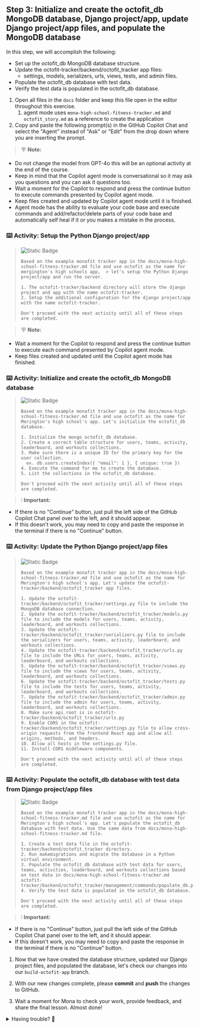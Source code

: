 ## Step 3: Initialize and create the octofit_db MongoDB database, Django project/app, update Django project/app files, and populate the MongoDB database

In this step, we will accomplish the following:

- Set up the octofit_db MongoDB database structure.
- Update the octofit-tracker/backend/octofit_tracker app files:
  - settings, models, serializers, urls, views, tests, and admin files.
- Populate the octofit_db database with test data.
- Verify the test data is populated in the octofit_db database.

1. Open all files in the `docs` folder and keep this file open in the editor throughout this exercise.
    1.  agent mode uses `mona-high-school-fitness-tracker.md` and `octofit_story.md` as a reference to create the application
2. Copy and paste the following prompt(s) in the GitHub Copilot Chat and select the "Agent" instead of "Ask" or "Edit" from the drop down where you are inserting the prompt.

> 🪧 **Note:** 
- Do not change the model from GPT-4o this will be an optional activity at the end of the course.
- Keep in mind that the Copilot agent mode is conversational so it may ask you questions and you can ask it questions too.
- Wait a moment for the Copilot to respond and press the continue button to execute commands presented by Copilot agent mode.
- Keep files created and updated by Copilot agent mode until it is finished.
- Agent mode has the ability to evaluate your code base and execute commands and add/refactor/delete parts of your code base and automatically self heal if it or you makes a mistake in the process.

### :keyboard: Activity: Setup the Python Django project/app

> ![Static Badge](https://img.shields.io/badge/-Prompt-text?style=flat-square&logo=github%20copilot&labelColor=512a97&color=ecd8ff)
>
> ```prompt
> Based on the example monafit tracker app in the docs/mona-high-school-fitness-tracker.md file and use octofit as the name for mergington's high schools app,  > let's setup the Python Django project/app and run the server.
>
> 1. The octofit-tracker/backend directory will store the django project and app with the name octofit-tracker.
> 2. Setup the additional configuration for the django project/app with the name octofit-tracker.
>
> Don't proceed with the next activity until all of these steps are completed.
>```

> 🪧 **Note:** 
- Wait a moment for the Copilot to respond and press the continue button to execute each command presented by Copilot agent mode.
- Keep files created and updated until the Copilot agent mode has finished.

### :keyboard: Activity: Initialize and create the octofit_db MongoDB database

> ![Static Badge](https://img.shields.io/badge/-Prompt-text?style=flat-square&logo=github%20copilot&labelColor=512a97&color=ecd8ff)
>
> ```prompt
> Based on the example monafit tracker app in the docs/mona-high-school-fitness-tracker.md file and use octofit as the name for Merington's high school's app. Let's initialize the octofit_db database.
>
> 1. Initialize the mongo octofit_db database.
> 2. Create a correct table structure for users, teams, activity, leaderboard, and workouts collections.
> 3. Make sure there is a unique ID for the primary key for the user collection.
>   ex. db.users.createIndex({ "email": 1 }, { unique: true })
> 4. Execute the command for me to create the database.
> 5. List the collections in the octofit_db database.
> 
> Don't proceed with the next activity until all of these steps are completed.
> ```

> ❕ **Important:**
- If there is no "Continue" button, just pull the left side of the GitHub Copilot Chat panel over to the left, and it should appear.
-  If this doesn't work, you may need to copy and paste the response in the terminal if there is no "Continue" button.

### :keyboard: Activity: Update the Python Django project/app files

> ![Static Badge](https://img.shields.io/badge/-Prompt-text?style=flat-square&logo=github%20copilot&labelColor=512a97&color=ecd8ff)
>
> ```prompt
> Based on the example monafit tracker app in the docs/mona-high-school-fitness-tracker.md file and use octofit as the name for Merington's high school's app. Let's update the octofit-tracker/backend/octofit_tracker app files.
>
> 1. Update the octofit-tracker/backend/octofit_tracker/settings.py file to include the MongoDB database connection.
> 2. Update the octofit-tracker/backend/octofit_tracker/models.py file to include the models for users, teams, activity, leaderboard, and workouts collections.
> 3. Update the octofit-tracker/backend/octofit_tracker/serializers.py file to include the serializers for users, teams, activity, leaderboard, and workouts collections.
> 4. Update the octofit-tracker/backend/octofit_tracker/urls.py file to include the URLs for users, teams, activity, leaderboard, and workouts collections.
> 5. Update the octofit-tracker/backend/octofit_tracker/views.py file to include the views for users, teams, activity, leaderboard, and workouts collections.
> 6. Update the octofit-tracker/backend/octofit_tracker/tests.py file to include the tests for users, teams, activity, leaderboard, and workouts collections.
> 7. Update the octofit-tracker/backend/octofit_tracker/admin.py file to include the admin for users, teams, activity, leaderboard, and workouts collections.
> 8. Make sure api_root is in octofit-tracker/backend/octofit_tracker/urls.py
> 9. Enable CORS in the octofit-tracker/backend/octofit_tracker/settings.py file to allow cross-origin requests from the frontend React app and allow all origins, methods, and headers.
> 10. Allow all hosts in the settings.py file.
> 11. Install CORS middleware components.
>
> Don't proceed with the next activity until all of these steps are completed.
> ```

### :keyboard: Activity: Populate the octofit_db database with test data from Django project/app files

> ![Static Badge](https://img.shields.io/badge/-Prompt-text?style=flat-square&logo=github%20copilot&labelColor=512a97&color=ecd8ff)
>
> ```prompt
> Based on the example monafit tracker app in the docs/mona-high-school-fitness-tracker.md file and use octofit as the name for Merington's high school's app. Let's populate the octofit_db database with test data. Use the same data from docs/mona-high-school-fitness-tracker.md file.
> 
> 1. Create a test data file in the octofit-tracker/backend/octofit_tracker directory.
> 2. Run makemigrations and migrate the database in a Python virtual environment.
> 3. Populate the octofit_db database with test data for users, teams, activities, leaderboard, and workouts collections based on test data in docs/mona-high-school-fitness-tracker.md octofit-tracker/backend/octofit_tracker/management/commands/populate_db.py.
> 4. Verify the test data is populated in the octofit_db database.
> 
> Don't proceed with the next activity until all of these steps are completed.
> ```

> ❕ **Important:**
- If there is no "Continue" button, just pull the left side of the GitHub Copilot Chat panel over to the left, and it should appear.
- If this doesn't work, you may need to copy and paste the response in the terminal if there is no "Continue" button.

1. Now that we have created the database structure, updated our Django project files, and populated the database, let's check our changes into our `build-octofit-app` branch.

1. With our new changes complete, please **commit** and **push** the changes to GitHub.

1. Wait a moment for Mona to check your work, provide feedback, and share the final lesson. Almost done!

<details>
<summary>Having trouble? 🤷</summary><br/>

If you don't get feedback, here are some things to check:

- Make sure your commit changes were made for the following files to the branch `build-octofit-app` and pushed/synchronized to GitHub:
  - `octofit-tracker/backend/octofit_tracker/settings.py`
  - `octofit-tracker/backend/octofit_tracker/management/commands/populate_db.py`
- If Mona found a mistake, simply make a correction and push your changes again. Mona will check your work as many times as needed.

</details>
